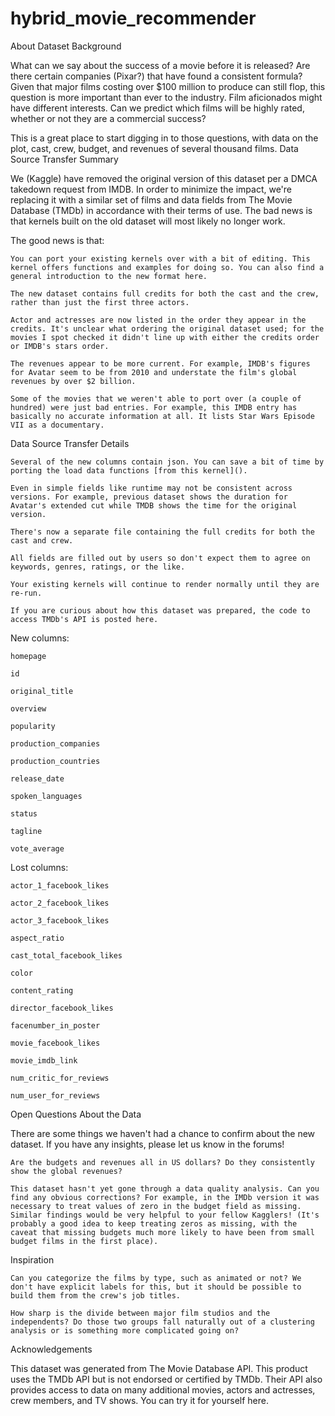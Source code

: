 # hybrid_movie_recommender


About Dataset
Background

What can we say about the success of a movie before it is released? Are there certain companies (Pixar?) that have found a consistent formula? Given that major films costing over $100 million to produce can still flop, this question is more important than ever to the industry. Film aficionados might have different interests. Can we predict which films will be highly rated, whether or not they are a commercial success?

This is a great place to start digging in to those questions, with data on the plot, cast, crew, budget, and revenues of several thousand films.
Data Source Transfer Summary

We (Kaggle) have removed the original version of this dataset per a DMCA takedown request from IMDB. In order to minimize the impact, we're replacing it with a similar set of films and data fields from The Movie Database (TMDb) in accordance with their terms of use. The bad news is that kernels built on the old dataset will most likely no longer work.

The good news is that:

    You can port your existing kernels over with a bit of editing. This kernel offers functions and examples for doing so. You can also find a general introduction to the new format here.

    The new dataset contains full credits for both the cast and the crew, rather than just the first three actors.

    Actor and actresses are now listed in the order they appear in the credits. It's unclear what ordering the original dataset used; for the movies I spot checked it didn't line up with either the credits order or IMDB's stars order.

    The revenues appear to be more current. For example, IMDB's figures for Avatar seem to be from 2010 and understate the film's global revenues by over $2 billion.

    Some of the movies that we weren't able to port over (a couple of hundred) were just bad entries. For example, this IMDB entry has basically no accurate information at all. It lists Star Wars Episode VII as a documentary.

Data Source Transfer Details

    Several of the new columns contain json. You can save a bit of time by porting the load data functions [from this kernel]().

    Even in simple fields like runtime may not be consistent across versions. For example, previous dataset shows the duration for Avatar's extended cut while TMDB shows the time for the original version.

    There's now a separate file containing the full credits for both the cast and crew.

    All fields are filled out by users so don't expect them to agree on keywords, genres, ratings, or the like.

    Your existing kernels will continue to render normally until they are re-run.

    If you are curious about how this dataset was prepared, the code to access TMDb's API is posted here.

New columns:

    homepage

    id

    original_title

    overview

    popularity

    production_companies

    production_countries

    release_date

    spoken_languages

    status

    tagline

    vote_average

Lost columns:

    actor_1_facebook_likes

    actor_2_facebook_likes

    actor_3_facebook_likes

    aspect_ratio

    cast_total_facebook_likes

    color

    content_rating

    director_facebook_likes

    facenumber_in_poster

    movie_facebook_likes

    movie_imdb_link

    num_critic_for_reviews

    num_user_for_reviews

Open Questions About the Data

There are some things we haven't had a chance to confirm about the new dataset. If you have any insights, please let us know in the forums!

    Are the budgets and revenues all in US dollars? Do they consistently show the global revenues?

    This dataset hasn't yet gone through a data quality analysis. Can you find any obvious corrections? For example, in the IMDb version it was necessary to treat values of zero in the budget field as missing. Similar findings would be very helpful to your fellow Kagglers! (It's probably a good idea to keep treating zeros as missing, with the caveat that missing budgets much more likely to have been from small budget films in the first place).

Inspiration

    Can you categorize the films by type, such as animated or not? We don't have explicit labels for this, but it should be possible to build them from the crew's job titles.

    How sharp is the divide between major film studios and the independents? Do those two groups fall naturally out of a clustering analysis or is something more complicated going on?

Acknowledgements

This dataset was generated from The Movie Database API. This product uses the TMDb API but is not endorsed or certified by TMDb.
Their API also provides access to data on many additional movies, actors and actresses, crew members, and TV shows. You can try it for yourself here.
